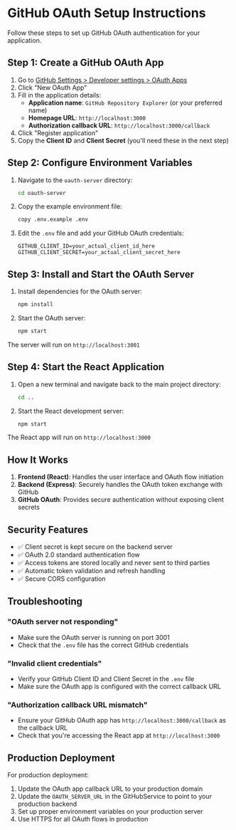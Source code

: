# GitHub OAuth Setup Instructions

Follow these steps to set up GitHub OAuth authentication for your application.

## Step 1: Create a GitHub OAuth App

1. Go to [GitHub Settings > Developer settings > OAuth Apps](https://github.com/settings/developers)
2. Click "New OAuth App"
3. Fill in the application details:
   - **Application name**: `GitHub Repository Explorer` (or your preferred name)
   - **Homepage URL**: `http://localhost:3000`
   - **Authorization callback URL**: `http://localhost:3000/callback`
4. Click "Register application"
5. Copy the **Client ID** and **Client Secret** (you'll need these in the next step)

## Step 2: Configure Environment Variables

1. Navigate to the `oauth-server` directory:
   ```bash
   cd oauth-server
   ```

2. Copy the example environment file:
   ```bash
   copy .env.example .env
   ```

3. Edit the `.env` file and add your GitHub OAuth credentials:
   ```
   GITHUB_CLIENT_ID=your_actual_client_id_here
   GITHUB_CLIENT_SECRET=your_actual_client_secret_here
   ```

## Step 3: Install and Start the OAuth Server

1. Install dependencies for the OAuth server:
   ```bash
   npm install
   ```

2. Start the OAuth server:
   ```bash
   npm start
   ```

The server will run on `http://localhost:3001`

## Step 4: Start the React Application

1. Open a new terminal and navigate back to the main project directory:
   ```bash
   cd ..
   ```

2. Start the React development server:
   ```bash
   npm start
   ```

The React app will run on `http://localhost:3000`

## How It Works

1. **Frontend (React)**: Handles the user interface and OAuth flow initiation
2. **Backend (Express)**: Securely handles the OAuth token exchange with GitHub
3. **GitHub OAuth**: Provides secure authentication without exposing client secrets

## Security Features

- ✅ Client secret is kept secure on the backend server
- ✅ OAuth 2.0 standard authentication flow
- ✅ Access tokens are stored locally and never sent to third parties
- ✅ Automatic token validation and refresh handling
- ✅ Secure CORS configuration

## Troubleshooting

### "OAuth server not responding"
- Make sure the OAuth server is running on port 3001
- Check that the `.env` file has the correct GitHub credentials

### "Invalid client credentials"
- Verify your GitHub Client ID and Client Secret in the `.env` file
- Make sure the OAuth app is configured with the correct callback URL

### "Authorization callback URL mismatch"
- Ensure your GitHub OAuth app has `http://localhost:3000/callback` as the callback URL
- Check that you're accessing the React app at `http://localhost:3000`

## Production Deployment

For production deployment:

1. Update the OAuth app callback URL to your production domain
2. Update the `OAUTH_SERVER_URL` in the GitHubService to point to your production backend
3. Set up proper environment variables on your production server
4. Use HTTPS for all OAuth flows in production
